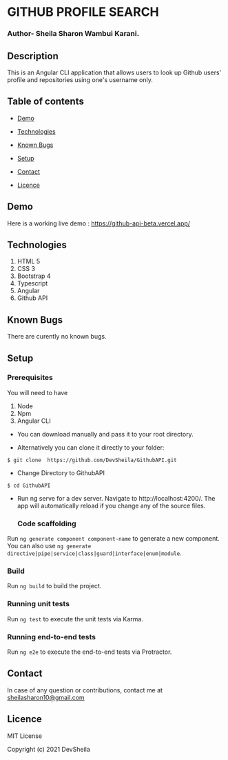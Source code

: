 # GITHUB PROFILE SEARCH
### Author- Sheila Sharon Wambui Karani.

## Description
This is an Angular CLI application that allows users to look up Github users' profile and repositories using one's username only.
## Table of contents
* [Demo](#demo)

* [Technologies](#technologies)

* [Known Bugs](#knownbugs)

* [Setup](#setup)

* [Contact](#contact)

* [Licence](#Licence)

## Demo
Here is a working live demo :    https://github-api-beta.vercel.app/


## Technologies

1. HTML 5
1. CSS 3
1. Bootstrap 4
1. Typescript
1. Angular
1. Github API

## Known Bugs
There are curently no known bugs.
## Setup
   ### Prerequisites
   You will need to have
   1. Node
   1. Npm
   1. Angular CLI


* You can download  manually and pass it to your root directory.

* Alternatively you can clone it directly to your folder:

```
$ git clone  https://github.com/DevSheila/GithubAPI.git

```

* Change Directory to GithubAPI
```
$ cd GithubAPI

```
* Run ng serve for a dev server. Navigate to http://localhost:4200/. The app will automatically reload if you change any of the source files.


   ### Code scaffolding

Run `ng generate component component-name` to generate a new component. You can also use `ng generate directive|pipe|service|class|guard|interface|enum|module`.

   ### Build

Run `ng build` to build the project. 

   ### Running unit tests
Run `ng test` to execute the unit tests via Karma.

   ### Running end-to-end tests
Run `ng e2e` to execute the end-to-end tests via Protractor.



## Contact
In case of any question or contributions, contact me at sheilasharon10@gmail.com


## Licence
MIT License

Copyright (c) 2021 DevSheila



